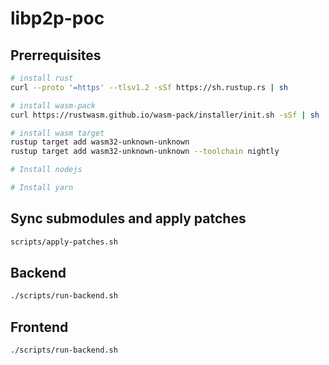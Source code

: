 # libp2p-poc

## Prerrequisites
```sh
# install rust
curl --proto '=https' --tlsv1.2 -sSf https://sh.rustup.rs | sh

# install wasm-pack
curl https://rustwasm.github.io/wasm-pack/installer/init.sh -sSf | sh

# install wasm target
rustup target add wasm32-unknown-unknown
rustup target add wasm32-unknown-unknown --toolchain nightly

# Install nodejs

# Install yarn
```

## Sync submodules and apply patches
```sh
scripts/apply-patches.sh
```

## Backend
```sh
./scripts/run-backend.sh
```

## Frontend
```sh
./scripts/run-backend.sh
```
